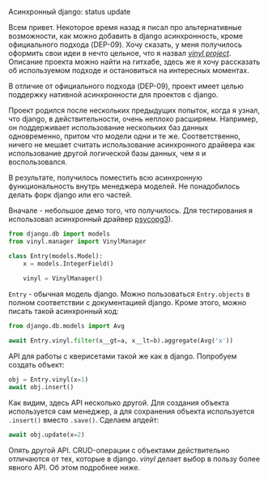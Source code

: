 Асинхронный django: status update

Всем привет. Некоторое время назад я писал про альтернативные 
возможности, как можно добавить в django асинхронность, кроме официального 
подхода 
(DEP-09). Хочу сказать, у меня получилось оформить свои идеи в нечто цельное, что 
я назвал [*vinyl project*](https://github.com/pwtail/vinyl). 
Описание проекта можно найти на гитхабе, здесь же я хочу рассказать об 
используемом подходе и остановиться на интересных моментах.

В отличие от официального подхода (DEP-09), проект имеет целью
поддержку нативной асинхронности для проектов с django.

Проект родился после нескольких предыдущих попыток, когда я узнал, что 
django, в действительности, очень неплохо расширяем. Например, он поддерживает 
использование 
нескольких баз данных одновременно, притом что модели одни и те же. 
Соответственно, ничего не мешает считать использование асинхронного драйвера 
как использование другой логической базы данных, чем я и воспользовался.

В результате, получилось поместить всю асинхронную функциональность внутрь 
менеджера моделей. Не понадобилось делать форк django или его частей. 

Вначале - небольшое демо того, что получилось. Для тестирования я 
использовал асинхронный драйвер [psycopg3](https://www.psycopg.org/psycopg3/)).

```python
from django.db import models
from vinyl.manager import VinylManager

class Entry(models.Model):
    x = models.IntegerField()
    
    vinyl = VinylManager()
```

`Entry` - обычная модель django. Можно пользоваться `Entry.objects` в полном 
соответствии с документацией django. Кроме этого, можно писать такой 
асинхронный код:

```python
from django.db.models import Avg

await Entry.vinyl.filter(x__gt=a, x__lt=b).aggregate(Avg('x'))
```

API для работы с кверисетами такой же как в django. Попробуем создать объект:

```python
obj = Entry.vinyl(x=1)
await obj.insert()
```

Как видим, здесь API несколько другой. Для создания объекта используется сам 
менеджер, а для сохранения объекта используется `.insert()` вместо `.save()`.
Сделаем апдейт:

```python
await obj.update(x=2)
```

Опять другой API. CRUD-операции с объектами действительно отличаются от тех, 
которые в django. *vinyl* делает выбор в пользу более явного API. Об этом 
подробнее ниже.